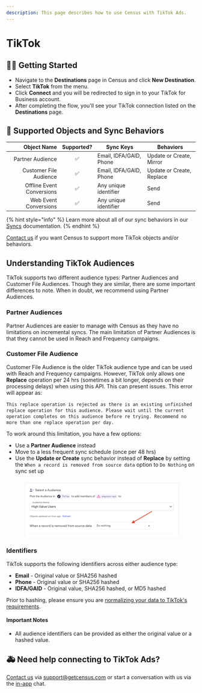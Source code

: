 ```yaml
---
description: This page describes how to use Census with TikTok Ads.
---
```


# TikTok

## 🏃‍♀️ Getting Started

* Navigate to the **Destinations** page in Census and click **New Destination**.
* Select **TikTok** from the menu.
* Click **Connect** and you will be redirected to sign in to your TikTok for Business account.
* After completing the flow, you'll see your TikTok connection listed on the **Destinations** page.

## 🔀 Supported Objects and Sync Behaviors <a href="#supported-objects-and-sync-behaviors" id="supported-objects-and-sync-behaviors"></a>

|           **Object Name** | **Supported?** | **Sync Keys**           | **Behaviors**             |
| ------------------------: | :------------: | ----------------------- |---------------------------|
|          Partner Audience |        ✅       | Email, IDFA/GAID, Phone | Update or Create, Mirror  |
|    Customer File Audience |        ✅       | Email, IDFA/GAID, Phone | Update or Create, Replace |
| Offline Event Conversions |        ✅       | Any unique identifier   | Send                      |
|     Web Event Conversions |        ✅       | Any unique identifier   | Send                      |

{% hint style="info" %}
Learn more about all of our sync behaviors in our [Syncs](broken-reference) documentation.
{% endhint %}

[Contact us](mailto:support@getcensus.com) if you want Census to support more TikTok objects and/or behaviors.

## Understanding TikTok Audiences

TikTok supports two different audience types: Partner Audiences and Customer File Audiences. Though they are similar, there are some important differences to note. When in doubt, we recommend using Partner Audiences.

### Partner Audiences

Partner Audiences are easier to manage with Census as they have no limitations on incremental syncs. The main limitation of Partner Audiences is that they cannot be used in Reach and Frequency campaigns.

### Customer File Audience

Customer File Audience is the older TikTok audience type and can be used with Reach and Frequency campaigns. However, TikTok only allows one **Replace** operation per 24 hrs (sometimes a bit longer, depends on their processing delays) when using this API. This can present issues. This error will appear as:

```
This replace operation is rejected as there is an existing unfinished replace operation for this audience. Please wait until the current operation completes on this audience before re trying. Recommend no more than one replace operation per day.
```

To work around this limitation, you have a few options:

- Use a **Partner Audience** instead 
- Move to a less frequent sync schedule (once per 48 hrs)
- Use the **Update or Create** sync behavior instead of **Replace** by setting the `When a record is removed from source data` option to `Do Nothing` on sync set up

<figure><img src="../.gitbook/assets/tiktokAudienceUpsert.png" alt=""><figcaption></figcaption></figure>


### Identifiers

TikTok supports the following identifiers across either audience type:

* **Email** - Original value or SHA256 hashed
* **Phone** - Original value or SHA256 hashed
* **IDFA/GAID** - Original value, SHA256 hashed, or MD5 hashed

Prior to hashing, please ensure you are [normalizing your data to TikTok's requirements](https://ads.tiktok.com/gateway/docs/index?identify\_key=2b9b4278e47b275f36e7c39a4af4ba067d088e031d5f5fe45d381559ac89ba48\&language=ENGLISH\&doc\_id=1701890972946433#item-link-Before%20you%20begin).

#### Important Notes

* All audience identifiers can be provided as either the original value or a hashed value.

## 🚑 Need help connecting to TikTok Ads?

[Contact us](mailto:support@getcensus.com) via support@getcensus.com or start a conversation with us via the [in-app](https://app.getcensus.com) chat.
